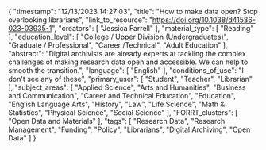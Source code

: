 {
    "timestamp": "12/13/2023 14:27:03",
    "title": "How to make data open? Stop overlooking librarians",
    "link_to_resource": "https://doi.org/10.1038/d41586-023-03935-1",
    "creators": [
        "Jessica Farrell"
    ],
    "material_type": [
        "Reading"
    ],
    "education_level": [
        "College / Upper Division (Undergraduates)",
        "Graduate / Professional",
        "Career /Technical",
        "Adult Education"
    ],
    "abstract": "Digital archivists are already experts at tackling the complex challenges of making research data open and accessible. We can help to smooth the transition.",
    "language": [
        "English"
    ],
    "conditions_of_use": "I don't see any of these",
    "primary_user": [
        "Student",
        "Teacher",
        "Librarian"
    ],
    "subject_areas": [
        "Applied Science",
        "Arts and Humanities",
        "Business and Communication",
        "Career and Technical Education",
        "Education",
        "English Language Arts",
        "History",
        "Law",
        "Life Science",
        "Math & Statistics",
        "Physical Science",
        "Social Science"
    ],
    "FORRT_clusters": [
        "Open Data and Materials"
    ],
    "tags": [
        "Research Data",
        "Research Management",
        "Funding",
        "Policy",
        "Librarians",
        "Digital Archiving",
        "Open Data"
    ]
}